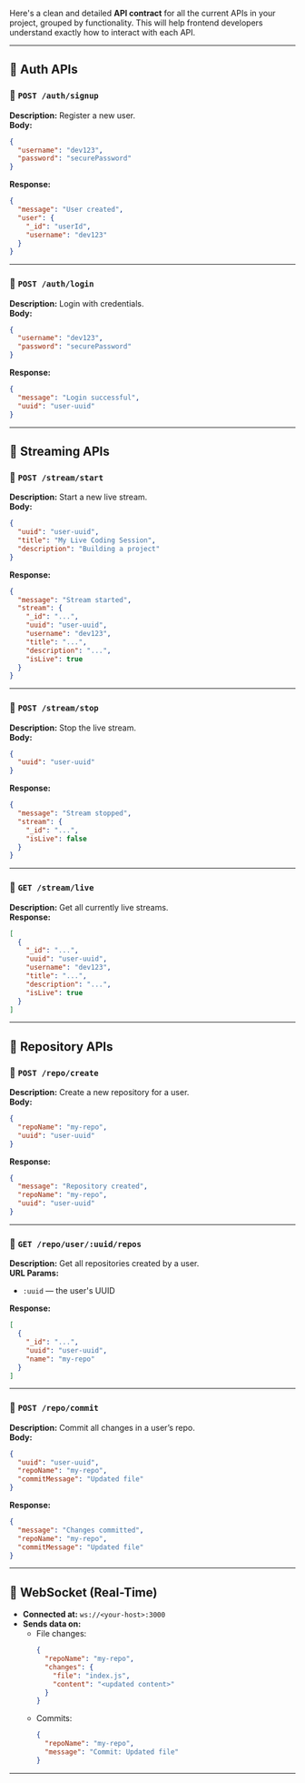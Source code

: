 Here's a clean and detailed **API contract** for all the current APIs in your project, grouped by functionality. This will help frontend developers understand exactly how to interact with each API.

---

## 🔐 Auth APIs

### 📌 `POST /auth/signup`

**Description:** Register a new user.  
**Body:**

```json
{
  "username": "dev123",
  "password": "securePassword"
}
```

**Response:**

```json
{
  "message": "User created",
  "user": {
    "_id": "userId",
    "username": "dev123"
  }
}
```

---

### 📌 `POST /auth/login`

**Description:** Login with credentials.  
**Body:**

```json
{
  "username": "dev123",
  "password": "securePassword"
}
```

**Response:**

```json
{
  "message": "Login successful",
  "uuid": "user-uuid"
}
```

---

## 📡 Streaming APIs

### 📌 `POST /stream/start`

**Description:** Start a new live stream.  
**Body:**

```json
{
  "uuid": "user-uuid",
  "title": "My Live Coding Session",
  "description": "Building a project"
}
```

**Response:**

```json
{
  "message": "Stream started",
  "stream": {
    "_id": "...",
    "uuid": "user-uuid",
    "username": "dev123",
    "title": "...",
    "description": "...",
    "isLive": true
  }
}
```

---

### 📌 `POST /stream/stop`

**Description:** Stop the live stream.  
**Body:**

```json
{
  "uuid": "user-uuid"
}
```

**Response:**

```json
{
  "message": "Stream stopped",
  "stream": {
    "_id": "...",
    "isLive": false
  }
}
```

---

### 📌 `GET /stream/live`

**Description:** Get all currently live streams.  
**Response:**

```json
[
  {
    "_id": "...",
    "uuid": "user-uuid",
    "username": "dev123",
    "title": "...",
    "description": "...",
    "isLive": true
  }
]
```

---

## 📁 Repository APIs

### 📌 `POST /repo/create`

**Description:** Create a new repository for a user.  
**Body:**

```json
{
  "repoName": "my-repo",
  "uuid": "user-uuid"
}
```

**Response:**

```json
{
  "message": "Repository created",
  "repoName": "my-repo",
  "uuid": "user-uuid"
}
```

---

### 📌 `GET /repo/user/:uuid/repos`

**Description:** Get all repositories created by a user.  
**URL Params:**

- `:uuid` — the user's UUID

**Response:**

```json
[
  {
    "_id": "...",
    "uuid": "user-uuid",
    "name": "my-repo"
  }
]
```

---

### 📌 `POST /repo/commit`

**Description:** Commit all changes in a user’s repo.  
**Body:**

```json
{
  "uuid": "user-uuid",
  "repoName": "my-repo",
  "commitMessage": "Updated file"
}
```

**Response:**

```json
{
  "message": "Changes committed",
  "repoName": "my-repo",
  "commitMessage": "Updated file"
}
```

---

## 📡 WebSocket (Real-Time)

- **Connected at:** `ws://<your-host>:3000`
- **Sends data on:**
  - File changes:
    ```json
    {
      "repoName": "my-repo",
      "changes": {
        "file": "index.js",
        "content": "<updated content>"
      }
    }
    ```
  - Commits:
    ```json
    {
      "repoName": "my-repo",
      "message": "Commit: Updated file"
    }
    ```

---
